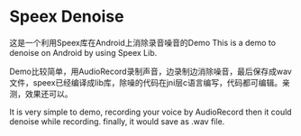 # Speex Denoise
这是一个利用Speex库在Android上消除录音噪音的Demo
This is a demo to denoise on Android by using Speex Lib.


Demo比较简单，用AudioRecord录制声音，边录制边消除噪音，最后保存成wav文件，speex已经编译成lib库，除噪的代码在jni层c语言编写，代码都可编辑。亲测，效果还可以。

It is very simple to demo, recording your voice by AudioRecord then it could denoise while recording. finally, it would save as .wav file.
